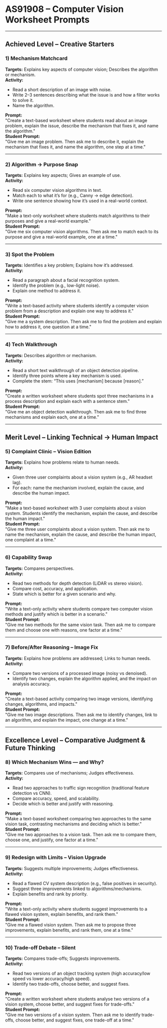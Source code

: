 # AS91908 – Computer Vision Worksheet Prompts

---

## **Achieved Level – Creative Starters**

### 1) Mechanism Matchcard
**Targets:** Explains key aspects of computer vision; Describes the algorithm or mechanism.  
**Activity:**  
- Read a short description of an image with noise.  
- Write 2–3 sentences describing what the issue is and how a filter works to solve it.  
- Name the algorithm.  

**Prompt:**  
"Create a text-based worksheet where students read about an image problem, explain the issue, describe the mechanism that fixes it, and name the algorithm."  
**Student Prompt:**  
"Give me an image problem. Then ask me to describe it, explain the mechanism that fixes it, and name the algorithm, one step at a time."

---

### 2) Algorithm → Purpose Snap
**Targets:** Explains key aspects; Gives an example of use.  
**Activity:**  
- Read six computer vision algorithms in text.  
- Match each to what it’s for (e.g., Canny → edge detection).  
- Write one sentence showing how it’s used in a real-world context.  

**Prompt:**  
"Make a text-only worksheet where students match algorithms to their purposes and give a real-world example."  
**Student Prompt:**  
"Give me six computer vision algorithms. Then ask me to match each to its purpose and give a real-world example, one at a time."

---

### 3) Spot the Problem
**Targets:** Identifies a key problem; Explains how it’s addressed.  
**Activity:**  
- Read a paragraph about a facial recognition system.  
- Identify the problem (e.g., low-light noise).  
- Explain one method to address it.  

**Prompt:**  
"Write a text-based activity where students identify a computer vision problem from a description and explain one way to address it."  
**Student Prompt:**  
"Give me a system description. Then ask me to find the problem and explain how to address it, one question at a time."

---

### 4) Tech Walkthrough
**Targets:** Describes algorithm or mechanism.  
**Activity:**  
- Read a short text walkthrough of an object detection pipeline.  
- Identify three points where a key mechanism is used.  
- Complete the stem: “This uses [mechanism] because [reason].”  

**Prompt:**  
"Create a written worksheet where students spot three mechanisms in a process description and explain each with a sentence stem."  
**Student Prompt:**  
"Give me an object detection walkthrough. Then ask me to find three mechanisms and explain each, one at a time."

---

## **Merit Level – Linking Technical → Human Impact**

### 5) Complaint Clinic – Vision Edition
**Targets:** Explains how problems relate to human needs.  
**Activity:**  
- Given three user complaints about a vision system (e.g., AR headset lag).  
- For each: name the mechanism involved, explain the cause, and describe the human impact.  

**Prompt:**  
"Make a text-based worksheet with 3 user complaints about a vision system. Students identify the mechanism, explain the cause, and describe the human impact."  
**Student Prompt:**  
"Give me three user complaints about a vision system. Then ask me to name the mechanism, explain the cause, and describe the human impact, one complaint at a time."

---

### 6) Capability Swap
**Targets:** Compares perspectives.  
**Activity:**  
- Read two methods for depth detection (LiDAR vs stereo vision).  
- Compare cost, accuracy, and application.  
- State which is better for a given scenario and why.  

**Prompt:**  
"Write a text-only activity where students compare two computer vision methods and justify which is better in a scenario."  
**Student Prompt:**  
"Give me two methods for the same vision task. Then ask me to compare them and choose one with reasons, one factor at a time."

---

### 7) Before/After Reasoning – Image Fix
**Targets:** Explains how problems are addressed; Links to human needs.  
**Activity:**  
- Compare two versions of a processed image (noisy vs denoised).  
- Identify two changes, explain the algorithm applied, and the impact on analysis accuracy.  

**Prompt:**  
"Create a text-based activity comparing two image versions, identifying changes, algorithms, and impacts."  
**Student Prompt:**  
"Give me two image descriptions. Then ask me to identify changes, link to an algorithm, and explain the impact, one change at a time."

---

## **Excellence Level – Comparative Judgment & Future Thinking**

### 8) Which Mechanism Wins — and Why?
**Targets:** Compares use of mechanisms; Judges effectiveness.  
**Activity:**  
- Read two approaches to traffic sign recognition (traditional feature detection vs CNN).  
- Compare accuracy, speed, and scalability.  
- Decide which is better and justify with reasoning.  

**Prompt:**  
"Make a text-based worksheet comparing two approaches to the same vision task, contrasting mechanisms and deciding which is better."  
**Student Prompt:**  
"Give me two approaches to a vision task. Then ask me to compare them, choose one, and justify, one factor at a time."

---

### 9) Redesign with Limits – Vision Upgrade
**Targets:** Suggests multiple improvements; Judges effectiveness.  
**Activity:**  
- Read a flawed CV system description (e.g., false positives in security).  
- Suggest three improvements linked to algorithms/mechanisms.  
- Explain benefits and rank by priority.  

**Prompt:**  
"Write a text-only activity where students suggest improvements to a flawed vision system, explain benefits, and rank them."  
**Student Prompt:**  
"Give me a flawed vision system. Then ask me to propose three improvements, explain benefits, and rank them, one at a time."

---

### 10) Trade-off Debate – Silent
**Targets:** Compares trade-offs; Suggests improvements.  
**Activity:**  
- Read two versions of an object tracking system (high accuracy/low speed vs lower accuracy/high speed).  
- Identify two trade-offs, choose better, and suggest fixes.  

**Prompt:**  
"Create a written worksheet where students analyse two versions of a vision system, choose better, and suggest fixes for trade-offs."  
**Student Prompt:**  
"Give me two versions of a vision system. Then ask me to identify trade-offs, choose better, and suggest fixes, one trade-off at a time."
